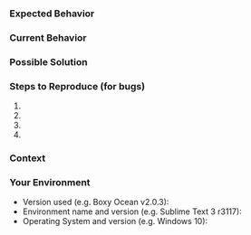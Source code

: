 <!-- BEFORE REPORTING A NEW ISSUE (FOR BUGS) -->

<!--
0. Look at https://github.com/oivva/boxy/wiki#known-issues

1. Try to restart Sublime Text

  - [macOS]   `Sublime Text -> Quit Sublime Text`
  - [Windows] `File -> Exit`
  - [Linux]   `File -> Exit`

2. Go to `Sublime Text -> Preferences -> Browse Packages ...` and remove `Boxy Theme` directory if it exists, then repeat step 1.

3. Clear your Sublime Text cache and indexes via removing these folders

  - [macOS] `~/Library/Application Support/Sublime Text 3/Cache` and `~/Library/Application Support/Sublime Text 3/Index`
  - [Windows] `%LOCALAPPDATA%\Sublime Text 3`
  - [Linux] `~/.config/sublime-text-3/Cache` and `~/.config/sublime-text-3/Index`

  then repeat step 1.
-->

<!-- Provide a general summary of the issue in the Title above -->

### Expected Behavior
<!-- If you're describing a bug, tell us what should happen -->
<!-- If you're suggesting a change/improvement, tell us how it should work -->

### Current Behavior
<!-- If describing a bug, tell us what happens instead of the expected behavior -->
<!-- If suggesting a change/improvement, explain the difference from current behavior -->

### Possible Solution
<!-- Not obligatory, but suggest a fix/reason for the bug, -->
<!-- or ideas how to implement the addition or change -->

### Steps to Reproduce (for bugs)
<!-- Provide a link to a live example, or an unambiguous set of steps to -->
<!-- reproduce this bug. -->
1.
2.
3.
4.

### Context
<!-- How has this issue affected you? What are you trying to accomplish? -->
<!-- Providing context helps us come up with a solution that is most useful in the real world -->

### Your Environment
<!-- Include as many relevant details about the environment you experienced the bug in -->
* Version used (e.g. Boxy Ocean v2.0.3):
* Environment name and version (e.g. Sublime Text 3 r3117):
* Operating System and version (e.g. Windows 10):
